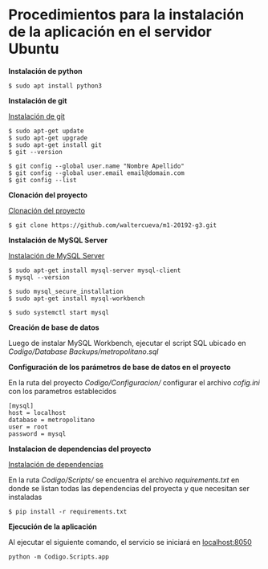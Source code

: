 # Procedimientos para la instalación de la aplicación en el servidor Ubuntu

**Instalación de python**

```
$ sudo apt install python3
```

**Instalación de git**

[Instalación de git](https://openwebinars.net/blog/como-instalar-git-en-ubuntu/)

```
$ sudo apt-get update
$ sudo apt-get upgrade
$ sudo apt-get install git
$ git --version

$ git config --global user.name "Nombre Apellido"
$ git config --global user.email email@domain.com
$ git config --list
```

**Clonación del proyecto**

[Clonación del proyecto](https://git-scm.com/book/es/v2/Fundamentos-de-Git-Obteniendo-un-repositorio-Git)

```
$ git clone https://github.com/waltercueva/m1-20192-g3.git
```


**Instalación de MySQL Server**

[Instalación de MySQL Server](https://platzi.com/tutoriales/1631-java-basico/226-instalar-mysql-y-workbench-en-linux-ubuntu-1404/)

```
$ sudo apt-get install mysql-server mysql-client
$ mysql --version

$ sudo mysql_secure_installation
$ sudo apt-get install mysql-workbench

$ sudo systemctl start mysql
```

**Creación de base de datos** 

Luego de instalar MySQL Workbench, ejecutar el script SQL ubicado en *Codigo/Database Backups/metropolitano.sql* 

**Configuración de los parámetros de base de datos en el proyecto**

En la ruta del proyecto *Codigo/Configuracion/* configurar el archivo *cofig.ini* con los parametros establecidos

```
[mysql]
host = localhost
database = metropolitano
user = root
password = mysql
```

**Instalacion de dependencias del proyecto**

[Instalación de dependencias](https://medium.com/@boscacci/why-and-how-to-make-a-requirements-txt-f329c685181e)

En la ruta *Codigo/Scripts/* se encuentra el archivo *requirements.txt* en donde se listan todas las dependencias del proyecta y que necesitan ser instaladas

```
$ pip install -r requirements.txt
```

**Ejecución de la aplicación**

Al ejecutar el siguiente comando, el servicio se iniciará en [localhost:8050](http://localhost:8050/)

```
python -m Codigo.Scripts.app
```